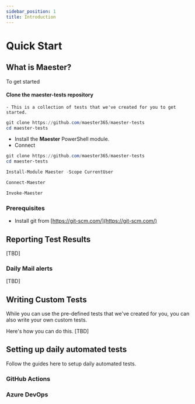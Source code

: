 ```yaml
---
sidebar_position: 1
title: Introduction
---
```


# Quick Start

## What is Maester?

To get started

#### Clone the **maester-tests** repository
    - This is a collection of tests that we've created for you to get started.

```powershell
git clone https://github.com/maester365/maester-tests
cd maester-tests
```

- Install the **Maester** PowerShell module.
- Connect

```powershell
git clone https://github.com/maester365/maester-tests
cd maester-tests

Install-Module Maester -Scope CurrentUser

Connect-Maester

Invoke-Maester
```

### Prerequisites

* Install git from [https://git-scm.com/](https://git-scm.com/)


## Reporting Test Results

[TBD]

### Daily Mail alerts

[TBD]

## Writing Custom Tests

While you can use the pre-defined tests that we've created for you, you can also write your own custom tests.

Here's how you can do this.
[TBD]

## Setting up daily automated tests

Follow the guides here to setup daily automated tests.

### GitHub Actions

### Azure DevOps


